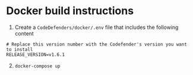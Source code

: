 # Docker build instructions

1. Create a ```CodeDefenders/docker/.env``` file that includes the following content
```
# Replace this version number with the Codefender's version you want to install
RELEASE_VERSION=v1.6.1
```
2. ```docker-compose up```
